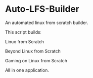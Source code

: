 # Auto-LFS-Builder

An automated linux from scratch builder.

This script builds:

Linux from Scratch

Beyond Linux from Scratch

Gaming on Linux from Scratch


All in one application.

